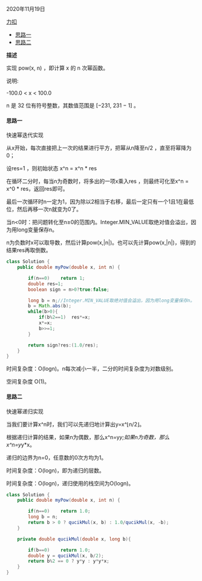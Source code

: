 2020年11月19日

[力扣](https://leetcode-cn.com/problems/powx-n/)

- [思路一](#思路一)
- [思路二](#思路二)

**描述**

实现 pow(x, n) ，即计算 x 的 n 次幂函数。

说明:

-100.0 < x < 100.0

n 是 32 位有符号整数，其数值范围是 [−231, 231 − 1] 。

#### 思路一

快速幂迭代实现

从x开始，每次直接把上一次的结果进行平方，把幂从n降至n/2 ，直至将幂降为0；

设res=1 ，则初始状态 x^n = x^n * res 

在循环二分时，每当n为奇数时，将多出的一项x乘入res ，则最终可化至x^n = x^0 * res，返回res即可。

最后一次循环时n一定为1，因为除以2相当于右移，最后一定只有一个1且1在最低位，然后再移一次n就变为0了。

当n<0时：把问题转化至n≥0的范围内。Integer.MIN_VALUE取绝对值会溢出，因为用long变量保存n。 

n为负数时x可以取导数，然后计算pow(x,|n|)。也可以先计算pow(x,|n|)，得到的结果res再取倒数。

```java
class Solution {
    public double myPow(double x, int n) {

        if(n==0)    return 1;
        double res=1;
        boolean sign = n>0?true:false;

        long b = n;//Integer.MIN_VALUE取绝对值会溢出，因为用long变量保存n。 
        b = Math.abs(b);
        while(b>0){
            if(b%2==1)  res*=x;
            x*=x;
            b>>=1;
        }

        return sign?res:(1.0/res);
    }
}
```

时间复杂度：O(logn)。n每次减小一半，二分的时间复杂度为对数级别。

空间复杂度 O(1)。

#### 思路二

快速幂递归实现

当我们要计算x^n时，我们可以先递归地计算出y=x^⌊n/2⌋。

根据递归计算的结果，如果n为偶数，那么x^n=y*y;如果n为奇数，那么x^n=y*y*x。

递归的边界为n=0，任意数的0次方均为1。

时间复杂度：O(logn)，即为递归的层数。

时间复杂度：O(logn)，递归使用的栈空间为O(logn)。

```java
class Solution {
    public double myPow(double x, int n) {

        if(n==0)    return 1.0;
        long b = n;
        return b > 0 ? qucikMul(x, b) : 1.0/qucikMul(x, -b);
    }

    private double qucikMul(double x, long b){

        if(b==0)    return 1.0;
        double y = qucikMul(x, b/2);
        return b%2 == 0 ? y*y : y*y*x;
    }
}
```
